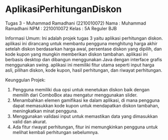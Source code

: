 # AplikasiPerhitunganDiskon
 Tugas 3 - Muhammad Ramadhani (2210010072)
Nama : Muhammad Ramadhani 
NPM : 2210010072 
Kelas : 5A Reguler BJB

Informasi Umum: Ini adalah projek tugas 3 yaitu aplikasi perhitungan diskon. aplikasi ini dirancang untuk membantu pengguna menghitung harga akhir setelah diskon berdasarkan harga awal, persentase diskon yang dipilih, dan kode kupon yang mungkin memberikan diskon tambahan. aplikasi ini berbasis desktop dan dibangun menggunakan Java dengan interface grafis menggunakan swing. aplikasi ini memiliki fitur utama seperti input harga asli, pilihan diskon, kode kupon, hasil perhitungan, dan riwayat perhitungan.

Keunggulan Projek:
1. Pengguna memiliki dua opsi untuk menetukan diskon baik dengan memilih dari ComboBox atau mengatur menggunakan slider.
2. Menambahkan elemen gamifikasi ke dalam aplikasi, di mana pengguna dapat memasukkan kode kupon untuk mendapatkan diskon tambahan, meningkatkan minat pengguna.
3. Menggunakan validasi input untuk memastikan data yang dimasukkan valid dan akurat.
4. Ada fitur riwayat perhitungan, fitur ini memungkinkan pengguna untuk melihat kembali perhitungan sebelumnya.
 
